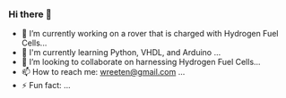 ### Hi there 👋


<!-- **wreeten/wreeten** is a ✨ _special_ ✨ repository because its `README.md` (this file) appears on your GitHub profile.
 -->
<!-- Here are some ideas to get you started: -->

- 🔭 I’m currently working on a rover that is charged with Hydrogen Fuel Cells...
- 🌱 I'm currently learning Python, VHDL, and Arduino ...
- 👯 I’m looking to collaborate on harnessing Hydrogen Fuel Cells...
- 📫 How to reach me: wreeten@gmail.com ...
- ⚡ Fun fact: ...
